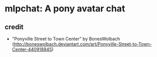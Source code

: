 mlpchat: A pony avatar chat
====

## credit
* "Ponyville Street to Town Center" by BonesWolbach (http://boneswolbach.deviantart.com/art/Ponyville-Street-to-Town-Center-440918845)
